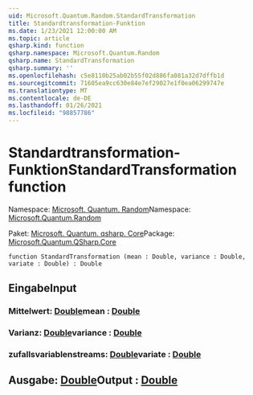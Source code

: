 ```yaml
---
uid: Microsoft.Quantum.Random.StandardTransformation
title: Standardtransformation-Funktion
ms.date: 1/23/2021 12:00:00 AM
ms.topic: article
qsharp.kind: function
qsharp.namespace: Microsoft.Quantum.Random
qsharp.name: StandardTransformation
qsharp.summary: ''
ms.openlocfilehash: c5e8110b25ab02b55f02d886fa081a32d7dffb1d
ms.sourcegitcommit: 71605ea9cc630e84e7ef29027e1f0ea06299747e
ms.translationtype: MT
ms.contentlocale: de-DE
ms.lasthandoff: 01/26/2021
ms.locfileid: "98857786"
---
```

# <a name="standardtransformation-function"></a><span data-ttu-id="44629-102">Standardtransformation-Funktion</span><span class="sxs-lookup"><span data-stu-id="44629-102">StandardTransformation function</span></span>

<span data-ttu-id="44629-103">Namespace: [Microsoft. Quantum. Random](xref:Microsoft.Quantum.Random)</span><span class="sxs-lookup"><span data-stu-id="44629-103">Namespace: [Microsoft.Quantum.Random](xref:Microsoft.Quantum.Random)</span></span>

<span data-ttu-id="44629-104">Paket: [Microsoft. Quantum. qsharp. Core](https://nuget.org/packages/Microsoft.Quantum.QSharp.Core)</span><span class="sxs-lookup"><span data-stu-id="44629-104">Package: [Microsoft.Quantum.QSharp.Core](https://nuget.org/packages/Microsoft.Quantum.QSharp.Core)</span></span>




```qsharp
function StandardTransformation (mean : Double, variance : Double, variate : Double) : Double
```


## <a name="input"></a><span data-ttu-id="44629-105">Eingabe</span><span class="sxs-lookup"><span data-stu-id="44629-105">Input</span></span>

### <a name="mean--double"></a><span data-ttu-id="44629-106">Mittelwert: [Double](xref:microsoft.quantum.lang-ref.double)</span><span class="sxs-lookup"><span data-stu-id="44629-106">mean : [Double](xref:microsoft.quantum.lang-ref.double)</span></span>




### <a name="variance--double"></a><span data-ttu-id="44629-107">Varianz: [Double](xref:microsoft.quantum.lang-ref.double)</span><span class="sxs-lookup"><span data-stu-id="44629-107">variance : [Double](xref:microsoft.quantum.lang-ref.double)</span></span>




### <a name="variate--double"></a><span data-ttu-id="44629-108">zufallsvariablenstreams: [Double](xref:microsoft.quantum.lang-ref.double)</span><span class="sxs-lookup"><span data-stu-id="44629-108">variate : [Double](xref:microsoft.quantum.lang-ref.double)</span></span>





## <a name="output--double"></a><span data-ttu-id="44629-109">Ausgabe: [Double](xref:microsoft.quantum.lang-ref.double)</span><span class="sxs-lookup"><span data-stu-id="44629-109">Output : [Double](xref:microsoft.quantum.lang-ref.double)</span></span>

